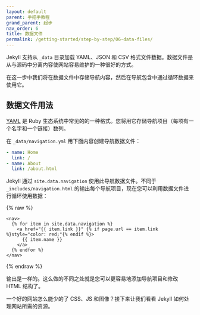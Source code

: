 ```yaml
---
layout: default
parent: 手把手教程
grand_parent: 起步
nav_order: 6
title: 数据文件
permalink: /getting-started/step-by-step/06-data-files/
---
```

Jekyll 支持从 `_data` 目录加载 YAML、JSON 和 CSV 格式文件数据。数据文件是从与源码中分离内容使网站容易维护的一种很好的方式。

在这一步中我们将在数据文件中存储导航内容，然后在导航包含中通过循环数据来使用它。

## 数据文件用法

[YAML](http://yaml.org/) 是 Ruby 生态系统中常见的的一种格式。您将用它存储导航项目（每项有一个名字和一个链接）数列。

在 `_data/navigation.yml` 用下面内容创建导航数据文件：

```yaml
- name: Home
  link: /
- name: About
  link: /about.html
```

Jekyll 通过 `site.data.navigation` 使用此导航数据文件。不同于 `_includes/navigation.html` 的输出每个导航项目，现在您可以利用数据文件进行循环使用数据：

{% raw %}
```liquid
<nav>
  {% for item in site.data.navigation %}
    <a href="{{ item.link }}" {% if page.url == item.link %}style="color: red;"{% endif %}>
      {{ item.name }}
    </a>
  {% endfor %}
</nav>
```
{% endraw %}

输出是一样的。这么做的不同之处就是您可以更容易地添加导航项目和修改 HTML 结构了。

一个好的网站怎么能少的了 CSS、JS 和图像？接下来让我们看看 Jekyll 如何处理网站所需的资源。
